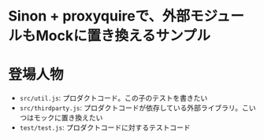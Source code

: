 Sinon + proxyquireで、外部モジュールもMockに置き換えるサンプル
========================================

# 登場人物

- `src/util.js`: プロダクトコード。この子のテストを書きたい
- `src/thirdparty.js`: プロダクトコードが依存している外部ライブラリ。こいつはモックに置き換えたい
- `test/test.js`: プロダクトコードに対するテストコード